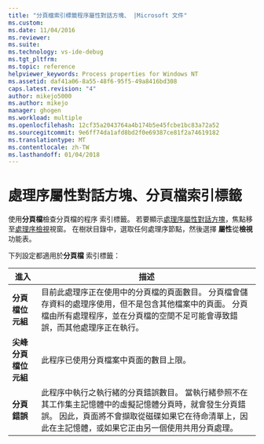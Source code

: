```yaml
---
title: "分頁檔索引標籤程序屬性對話方塊、 |Microsoft 文件"
ms.custom: 
ms.date: 11/04/2016
ms.reviewer: 
ms.suite: 
ms.technology: vs-ide-debug
ms.tgt_pltfrm: 
ms.topic: reference
helpviewer_keywords: Process properties for Windows NT
ms.assetid: daf41a06-8a55-48f6-95f5-49a8416bd308
caps.latest.revision: "4"
author: mikejo5000
ms.author: mikejo
manager: ghogen
ms.workload: multiple
ms.openlocfilehash: 12cf35a2043764a4b174b5e45fcbe1bc83a72a52
ms.sourcegitcommit: 9e6ff74da1afd8bd2f0e69387ce81f2a74619182
ms.translationtype: MT
ms.contentlocale: zh-TW
ms.lasthandoff: 01/04/2018
---
```

# <a name="page-file-tab-process-properties-dialog-box"></a>處理序屬性對話方塊、分頁檔索引標籤
使用**分頁檔**檢查分頁檔的程序 索引標籤。 若要顯示[處理序屬性對話方塊](../debugger/process-properties-dialog-box.md)，焦點移至[處理序檢視](../debugger/processes-view.md)視窗。 在樹狀目錄中，選取任何處理序節點，然後選擇 **屬性**從**檢視**功能表。  
  
 下列設定都適用於**分頁檔** 索引標籤：  
  
|進入|描述|  
|-----------|-----------------|  
|**分頁檔位元組**|目前此處理序正在使用中的分頁檔的頁面數目。 分頁檔會儲存資料的處理序使用，但不是包含其他檔案中的頁面。 分頁檔由所有處理程序，並在分頁檔的空間不足可能會導致錯誤，而其他處理序正在執行。|  
|**尖峰分頁檔位元組**|此程序已使用分頁檔案中頁面的數目上限。|  
|**分頁錯誤**|此程序中執行之執行緒的分頁錯誤數目。 當執行緒參照不在其工作集主記憶體中的虛擬記憶體分頁時，就會發生分頁錯誤。 因此，頁面將不會擷取從磁碟如果它在待命清單上，因此在主記憶體，或如果它正由另一個使用共用分頁處理。|